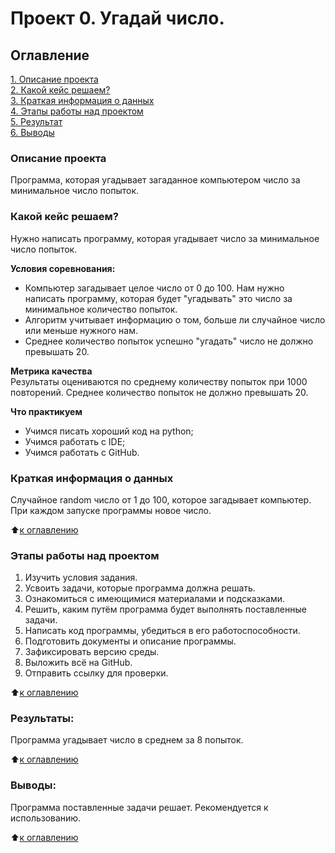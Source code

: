 # Проект 0. Угадай число.

## Оглавление  
[1. Описание проекта](.README.md#Описание-проекта)  
[2. Какой кейс решаем?](.README.md#Какой-кейс-решаем)  
[3. Краткая информация о данных](.README.md#Краткая-информация-о-данных)  
[4. Этапы работы над проектом](.README.md#Этапы-работы-над-проектом)  
[5. Результат](.README.md#Результат)    
[6. Выводы](.README.md#Выводы) 

### Описание проекта    
Программа, которая угадывает загаданное компьютером число за минимальное число попыток.

### Какой кейс решаем?    
Нужно написать программу, которая угадывает число за минимальное число попыток.

**Условия соревнования:**  
- Компьютер загадывает целое число от 0 до 100. Нам нужно написать программу, которая будет "угадывать" это число за минимальное количество попыток.
- Алгоритм учитывает информацию о том, больше ли случайное число или меньше нужного нам.
- Среднее количество попыток успешно "угадать" число не должно превышать 20.

**Метрика качества**     
Результаты оцениваются по среднему количеству попыток при 1000 повторений. Среднее количество попыток не должно превышать 20.

**Что практикуем**     
- Учимся писать хороший код на python; 
- Учимся работать с IDE;  
- Учимся работать с GitHub.

### Краткая информация о данных
Случайное random число от 1 до 100, которое загадывает компьютер.
При каждом запуске программы новое число.
  
:arrow_up:[к оглавлению](.README.md#Оглавление)


### Этапы работы над проектом  
1. Изучить условия  задания.
2. Усвоить задачи, которые программа должна решать.
3. Ознакомиться с имеющимися материалами и подсказками.
4. Решить, каким путём программа будет выполнять поставленные задачи.
5. Написать код программы, убедиться в его работоспособности.
6. Подготовить документы и описание программы.
7. Зафиксировать версию среды.
8. Выложить всё на GitHub.
9. Отправить ссылку для проверки.

:arrow_up:[к оглавлению](.README.md#Оглавление)


### Результаты:  
Программа угадывает число в среднем за 8 попыток.

:arrow_up:[к оглавлению](.README.md#Оглавление)


### Выводы:  
Программа поставленные задачи решает. Рекомендуется к использованию.

:arrow_up:[к оглавлению](.README.md#Оглавление)
